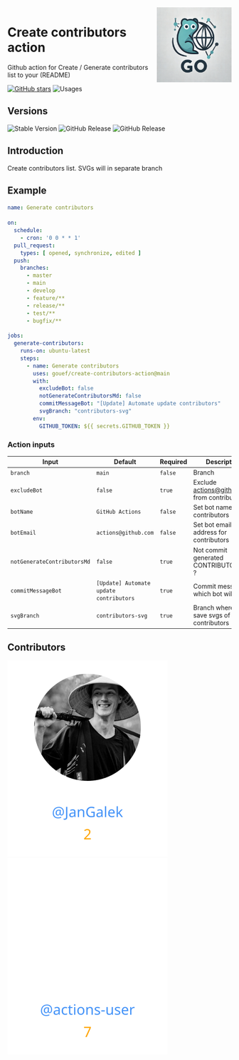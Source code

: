 <img align=right width="168" src="docs/gouef_logo.png">

# Create contributors action
Github action for Create / Generate contributors list to your (README)

[![GitHub stars](https://img.shields.io/github/stars/gouef/create-contributors-action?style=social)](https://github.com/gouef/create-contributors-action/stargazers)
![Usages](https://img.shields.io/endpoint?url=https://github-repo-usages.vercel.app/api/getAction.go?repository=gouef/create-contributors-action)

## Versions
![Stable Version](https://img.shields.io/github/v/release/gouef/create-contributors-action?label=Stable&labelColor=green)
![GitHub Release](https://img.shields.io/github/v/release/gouef/create-contributors-action?label=RC&include_prereleases&filter=*rc*&logoSize=diago)
![GitHub Release](https://img.shields.io/github/v/release/gouef/create-contributors-action?label=Beta&include_prereleases&filter=*beta*&logoSize=diago)

## Introduction

Create contributors list. SVGs will in separate branch 

## Example

```yaml
name: Generate contributors

on:
  schedule:
    - cron: '0 0 * * 1'
  pull_request:
    types: [ opened, synchronize, edited ]
  push:
    branches:
      - master
      - main
      - develop
      - feature/**
      - release/**
      - test/**
      - bugfix/**

jobs:
  generate-contributors:
    runs-on: ubuntu-latest
    steps:
      - name: Generate contributors
        uses: gouef/create-contributors-action@main
        with:
          excludeBot: false
          notGenerateContributorsMd: false
          commitMessageBot: "[Update] Automate update contributors"
          svgBranch: "contributors-svg"
        env:
          GITHUB_TOKEN: ${{ secrets.GITHUB_TOKEN }}
```

### Action inputs

| Input                       | Default                                 | Required | Description                                  |
|-----------------------------|-----------------------------------------|----------|----------------------------------------------|
| `branch`                    | `main`                                  | `false`  | Branch                                       |
| `excludeBot`                | `false`                                 | `true`   | Exclude actions@github.com from contributors |
| `botName`                   | `GitHub Actions`                        | `false`  | Set bot name for contributors                |
| `botEmail`                  | `actions@github.com`                    | `false`  | Set bot email address for contributors       |
| `notGenerateContributorsMd` | `false`                                 | `true`   | Not commit generated CONTRIBUTORS.md ?       |
| `commitMessageBot`          | `[Update] Automate update contributors` | `true`   | Commit message which bot will do             |
| `svgBranch`                 | `contributors-svg`                      | `true`   | Branch where will save svgs of contributors  |

## Contributors

<div>
<span>
  <a href="https://github.com/JanGalek"><img src="https://raw.githubusercontent.com/gouef/create-contributors-action/refs/heads/contributors-svg/.github/contributors/JanGalek.svg" alt="JanGalek" /></a>
</span>
<span>
  <a href="https://github.com/actions-user"><img src="https://raw.githubusercontent.com/gouef/create-contributors-action/refs/heads/contributors-svg/.github/contributors/actions-user.svg" alt="actions-user" /></a>
</span>
</div>

